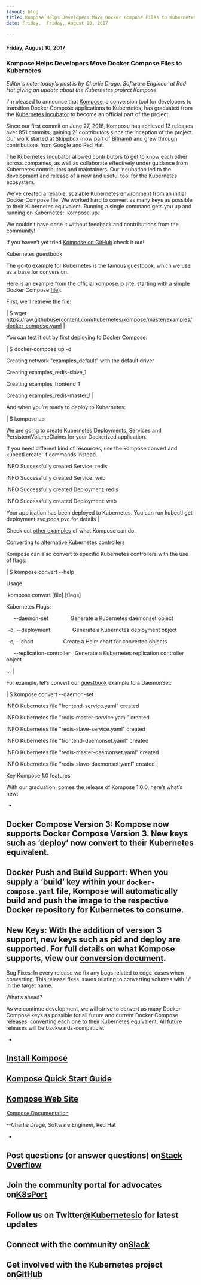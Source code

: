 ```yaml
---
layout: blog
title: Kompose Helps Developers Move Docker Compose Files to Kubernetes
date: Friday,  Friday, August 10, 2017 
 
---
```

#### Friday, August 10, 2017 
### Kompose Helps Developers Move Docker Compose Files to Kubernetes 
_Editor's note: today's post is by Charlie Drage, Software Engineer at Red Hat giving an update about the Kubernetes project Kompose.&nbsp;_  
  
I'm pleased to announce that [Kompose](https://github.com/kubernetes/kompose), a conversion tool for developers to transition Docker Compose applications to Kubernetes, has graduated from the [Kubernetes Incubator](https://github.com/kubernetes/community/blob/master/incubator.md) to become an official part of the project.   
  
Since our first commit on June 27, 2016, Kompose has achieved 13 releases over 851 commits, gaining 21 contributors since the inception of the project. Our work started at Skippbox (now part of [Bitnami](https://bitnami.com/)) and grew through contributions from Google and Red Hat.  
  
The Kubernetes Incubator allowed contributors to get to know each other across companies, as well as collaborate effectively under guidance from Kubernetes contributors and maintainers. Our incubation led to the development and release of a new and useful tool for the Kubernetes ecosystem.  
  
We’ve created a reliable, scalable Kubernetes environment from an initial Docker Compose file. We worked hard to convert as many keys as possible to their Kubernetes equivalent. Running a single command gets you up and running on Kubernetes: &nbsp;kompose up.  
  
We couldn’t have done it without feedback and contributions from the community!  
  
If you haven’t yet tried [Kompose on GitHub](https://github.com/kubernetes/kompose) check it out!
  
  

Kubernetes guestbook  
  
The go-to example for Kubernetes is the famous [guestbook](https://github.com/kubernetes/examples/blob/master/guestbook), which we use as a base for conversion.

  
Here is an example from the official [kompose.io](https://kompose.io/) site, starting with a simple Docker Compose [file](https://raw.githubusercontent.com/kubernetes/kompose/master/examples/docker-compose.yaml)).  
  
First, we’ll retrieve the file:  
  

| 
$ wget https://raw.githubusercontent.com/kubernetes/kompose/master/examples/docker-compose.yaml
 |

You can test it out by first deploying to Docker Compose:  

  

| 
$ docker-compose up -d

Creating network "examples\_default" with the default driver

Creating examples\_redis-slave\_1

Creating examples\_frontend\_1

Creating examples\_redis-master\_1
 |

And when you’re ready to deploy to Kubernetes:  

  

| 
$ kompose up
  

We are going to create Kubernetes Deployments, Services and PersistentVolumeClaims for your Dockerized application. 
  

If you need different kind of resources, use the kompose convert and kubectl create -f commands instead. 
  

INFO Successfully created Service: redis &nbsp;&nbsp;&nbsp;&nbsp;&nbsp;&nbsp;&nbsp;&nbsp;&nbsp;

INFO Successfully created Service: web &nbsp;&nbsp;&nbsp;&nbsp;&nbsp;&nbsp;&nbsp;&nbsp;&nbsp;&nbsp;&nbsp;

INFO Successfully created Deployment: redis &nbsp;&nbsp;&nbsp;&nbsp;&nbsp;&nbsp;

INFO Successfully created Deployment: web &nbsp;&nbsp;&nbsp;&nbsp;&nbsp;&nbsp;&nbsp;&nbsp;
  

Your application has been deployed to Kubernetes. You can run kubectl get deployment,svc,pods,pvc for details
 |

Check out [other examples](https://github.com/kubernetes/kompose/tree/master/examples) of what Kompose can do.  

Converting to alternative Kubernetes controllers  
  
Kompose can also convert to specific Kubernetes controllers with the use of flags:

| 
$ kompose convert --help  

Usage:

 &nbsp;kompose convert [file] [flags]
  

Kubernetes Flags:

 &nbsp;&nbsp;&nbsp;&nbsp;&nbsp;--daemon-set &nbsp;&nbsp;&nbsp;&nbsp;&nbsp;&nbsp;&nbsp;&nbsp;&nbsp;&nbsp;&nbsp;&nbsp;&nbsp;&nbsp;Generate a Kubernetes daemonset object

 &nbsp;-d, --deployment &nbsp;&nbsp;&nbsp;&nbsp;&nbsp;&nbsp;&nbsp;&nbsp;&nbsp;&nbsp;&nbsp;&nbsp;&nbsp;&nbsp;Generate a Kubernetes deployment object

 &nbsp;-c, --chart &nbsp;&nbsp;&nbsp;&nbsp;&nbsp;&nbsp;&nbsp;&nbsp;&nbsp;&nbsp;&nbsp;&nbsp;&nbsp;&nbsp;&nbsp;&nbsp;&nbsp;&nbsp;&nbsp;Create a Helm chart for converted objects

 &nbsp;&nbsp;&nbsp;&nbsp;&nbsp;--replication-controller &nbsp;&nbsp;Generate a Kubernetes replication controller object

…
 |

For example, let’s convert our [guestbook](https://github.com/kubernetes/examples/blob/master/guestbook) example to a DaemonSet:  

  

| 
$ kompose convert --daemon-set

INFO Kubernetes file "frontend-service.yaml" created 

INFO Kubernetes file "redis-master-service.yaml" created 

INFO Kubernetes file "redis-slave-service.yaml" created 

INFO Kubernetes file "frontend-daemonset.yaml" created 

INFO Kubernetes file "redis-master-daemonset.yaml" created 

INFO Kubernetes file "redis-slave-daemonset.yaml" created
 |

Key Kompose 1.0 features   
  
With our graduation, comes the release of Kompose 1.0.0, here’s what’s new: 

 

- 
Docker Compose Version 3: Kompose now supports Docker Compose Version 3. New keys such as ‘deploy’ now convert to their Kubernetes equivalent.
- 
Docker Push and Build Support: When you supply a ‘build’ key within your `docker-compose.yaml` file, Kompose will automatically build and push the image to the respective Docker repository for Kubernetes to consume.
- 
New Keys: With the addition of version 3 support, new keys such as pid and deploy are supported. For full details on what Kompose supports, view our [conversion document](http://kompose.io/conversion/).
- 
Bug Fixes: In every release we fix any bugs related to edge-cases when converting. This release fixes issues relating to converting volumes with ‘./’ in the target name.

 

What’s ahead?  
  
As we continue development, we will strive to convert as many Docker Compose keys as possible for all future and current Docker Compose releases, converting each one to their Kubernetes equivalent. All future releases will be backwards-compatible.  
  

- 
[Install Kompose](https://github.com/kubernetes/kompose/blob/master/docs/installation.md)
- 
[Kompose Quick Start Guide](https://github.com/kubernetes/kompose/blob/master/docs/installation.md)
- 
[Kompose Web Site](http://kompose.io/)
- 
[Kompose Documentation](https://github.com/kubernetes/kompose/tree/master/docs)
  
  

--Charlie Drage, Software Engineer, Red Hat
  

- 
Post questions (or answer questions) on[Stack Overflow](http://stackoverflow.com/questions/tagged/kubernetes)
- 
Join the community portal for advocates on[K8sPort](http://k8sport.org/)
- 
Follow us on Twitter[@Kubernetesio](https://twitter.com/kubernetesio) for latest updates
- 
Connect with the community on[Slack](http://slack.k8s.io/)
- 
Get involved with the Kubernetes project on[GitHub](https://github.com/kubernetes/kubernetes)
-   
